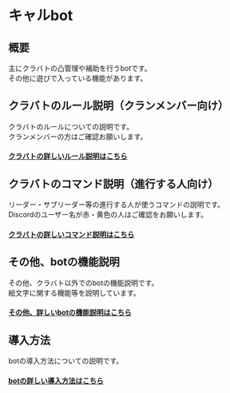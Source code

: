 # キャルbot

## 概要

主にクラバトの凸管理や補助を行うbotです。  
その他に遊びで入っている機能があります。  


## クラバトのルール説明（クランメンバー向け）

クラバトのルールについての説明です。  
クランメンバーの方はご確認お願いします。  

#### [クラバトの詳しいルール説明はこちら](./docs/rule.md)


## クラバトのコマンド説明（進行する人向け）

リーダー・サブリーダー等の進行する人が使うコマンドの説明です。  
Discordのユーザー名が赤・黄色の人はご確認をお願いします。  

#### [クラバトの詳しいコマンド説明はこちら](./docs/command.md)


## その他、botの機能説明

その他、クラバト以外でのbotの機能説明です。  
絵文字に関する機能等を説明しています。  

#### [その他、詳しいbotの機能説明はこちら](./docs/etc.md)


## 導入方法

botの導入方法についての説明です。  

#### [botの詳しい導入方法はこちら](./docs/introduction.md)
